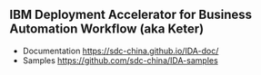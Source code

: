 ## IBM Deployment Accelerator for Business Automation Workflow (aka Keter) 
- Documentation https://sdc-china.github.io/IDA-doc/ 
- Samples https://github.com/sdc-china/IDA-samples







